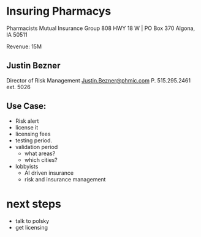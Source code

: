 # Insuring Pharmacys
Pharmacists Mutual Insurance Group
808 HWY 18 W | PO Box 370
Algona, IA 50511

Revenue: 15M


## Justin Bezner
Director of Risk Management
Justin.Bezner@phmic.com
P. 515.295.2461 ext. 5026



## Use Case:
 
+ Risk alert
+ license it
+ licensing fees
+ testing period.
+ validation period
    - what areas?
    - which cities?
+ lobbyists
    - AI driven insurance
    - risk and insurance management

# next steps

+ talk to polsky
+ get licensing




